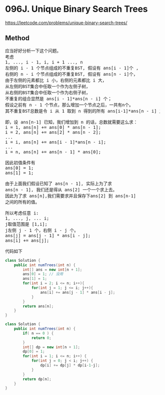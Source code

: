 # 096J. Unique Binary Search Trees

https://leetcode.com/problems/unique-binary-search-trees/

## Method

<pre>
应当好好分析一下这个问题。
考虑
1, ..., i - 1, i, i + 1 ..., n
左侧的 i - 1 个节点组成的不重复BST, 假设有 ans[i - 1]个 ,
右侧的 n - i 个节点组成的不重复BST, 假设有 ans[n - i]个，
由于左侧的元素都比 i 小，右侧的元素都比 i 大，
从左侧的BST集合中任取一个作为左侧子树，
从右侧的BST集合中任取一个作为右侧子树，
不重复的组合显然是 ans[i - 1]*ans[n - i] 个；
假设之前有 n - 1 个节点，那么增加一个节点之后，一共有n个。
其不重复BST总数是令 i 从 1 取到 n 得到的所有 ans[i-1]*ans[n - i] 之和。

即，设 ans[n-1] 已知，我们增加到 n 的话，总数就需要这么求：
i = 1, ans[n] += ans[0] * ans[n - 1];
i = 2, ans[n] += ans[2] * ans[n - 2];
...
i = i, ans[n] += ans[i - 1]*ans[n - i];
...
i = n, ans[n] += ans[n - 1] * ans[0];

因此初值条件有 
ans[0] = 1;
ans[1] = 1;

由于上面我们假设已知了 ans[n - 1], 实际上为了求
ans[n - 1], 我们还是得从 ans[2] 一个一个求上去。
因此为了求 ans[n],我们需要求并且保存下ans[2] 到 ans[n-1]
之间的所有的值。

所以考虑任意 i:    
1, ..., j, ... i;    
j取值范围是 [1,i];   
j左侧 j - 1 个，右侧 i - j 个。
ans[j] = ans[j - 1] * ans[i - j];
ans[i] += ans[j];   
 
代码如下
</pre>

```java
class Solution {
    public int numTrees(int n) {
        int[] ans = new int[n + 1];
        ans[0] = 1; // 没用
        ans[1] = 1;
        for(int i = 2; i <= n; i++){
            for(int j = 1; j <= i; j++){
                ans[i] += ans[j - 1] * ans[i - j];
            }
        }
        return ans[n];
    }
}
```

```java
class Solution {
    public int numTrees(int n) {
        if( n == 0 ) {
            return 0;
        }
        int[] dp = new int[n + 1];
        dp[0] = 1;
        for(int i = 1; i <= n; i++) {
            for(int j = 0; j < i; j++) {
                dp[i] += dp[j] * dp[i-1-j];
            }
        }
        return dp[n];
    }
}
```

